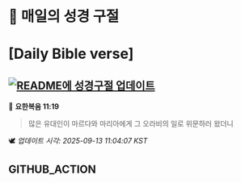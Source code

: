 # 🙏 매일의 성경 구절
# [Daily Bible verse]
## [![README에 성경구절 업데이트](https://github.com/DONGSUKA/first_test/actions/workflows/update-readme-bible.yml/badge.svg)](https://github.com/DONGSUKA/first_test/actions/workflows/update-readme-bible.yml)
<!-- START_BIBLE_VERSE -->
📖 **요한복음 11:19**
> 많은 유대인이 마르다와 마리아에게 그 오라비의 일로 위문하러 왔더니

🕊️ _업데이트 시각: 2025-09-13 11:04:07 KST_
  <!-- END_BIBLE_VERSE -->
## GITHUB_ACTION
